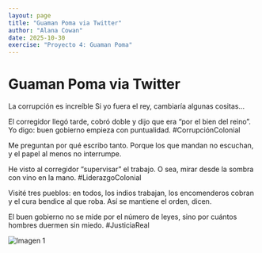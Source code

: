 ```yaml
---
layout: page
title: "Guaman Poma via Twitter"
author: "Alana Cowan"
date: 2025-10-30
exercise: "Proyecto 4: Guaman Poma"
---
```


# Guaman Poma via Twitter

La corrupción es increíble
Si yo fuera el rey, cambiaría algunas cositas…

El corregidor llegó tarde, cobró doble y dijo que era “por el bien del reino”.
Yo digo: buen gobierno empieza con puntualidad.
#CorrupciónColonial

Me preguntan por qué escribo tanto.
Porque los que mandan no escuchan, y el papel al menos no interrumpe.

He visto al corregidor “supervisar” el trabajo.
O sea, mirar desde la sombra con vino en la mano.
#LiderazgoColonial

Visité tres pueblos: en todos, los indios trabajan, los encomenderos cobran y el cura bendice al que roba.
Así se mantiene el orden, dicen.

El buen gobierno no se mide por el número de leyes, sino por cuántos hombres duermen sin miedo.
#JusticiaReal

![Imagen 1](https://americanindian.si.edu/inkaroad/engineering/sites/default/files/media_root/q3-eng/images/Chaka-camayuc-(0358).jpg)
